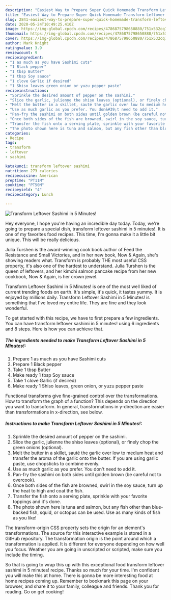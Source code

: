 ```yaml
---
description: "Easiest Way to Prepare Super Quick Homemade Transform Leftover Sashimi in 5 Minutes!"
title: "Easiest Way to Prepare Super Quick Homemade Transform Leftover Sashimi in 5 Minutes!"
slug: 2841-easiest-way-to-prepare-super-quick-homemade-transform-leftover-sashimi-in-5-minutes
date: 2020-05-24T10:49:25.410Z
image: https://img-global.cpcdn.com/recipes/4786875798650880/751x532cq70/transform-leftover-sashimi-in-5-minutes-recipe-main-photo.jpg
thumbnail: https://img-global.cpcdn.com/recipes/4786875798650880/751x532cq70/transform-leftover-sashimi-in-5-minutes-recipe-main-photo.jpg
cover: https://img-global.cpcdn.com/recipes/4786875798650880/751x532cq70/transform-leftover-sashimi-in-5-minutes-recipe-main-photo.jpg
author: Mark Knight
ratingvalue: 3.9
reviewcount: 9
recipeingredient:
- "1 as much as you have Sashimi cuts"
- "1 Black pepper"
- "1 tbsp Butter"
- "1 tbsp Soy sauce"
- "1 clove Garlic if desired"
- "1 Shiso leaves green onion or yuzu pepper paste"
recipeinstructions:
- "Sprinkle the desired amount of pepper on the sashimi."
- "Slice the garlic, julienne the shiso leaves (optional), or finely chop the green onions (optional)."
- "Melt the butter in a skillet, sauté the garlic over low to medium heat and transfer the aroma of the garlic onto the butter. If you are using garlic paste, use chopsticks to combine evenly."
- "Use as much garlic as you prefer. You don&#39;t need to add it."
- "Pan-fry the sashimi on both sides until golden brown (be careful not to overcook)."
- "Once both sides of the fish are browned, swirl in the soy sauce, turn up the heat to high and coat the fish."
- "Transfer the fish onto a serving plate, sprinkle with your favorite toppings and it&#39;s done."
- "The photo shown here is tuna and salmon, but any fish other than blue-backed fish, squid, or octopus can be used.  Use as many kinds of fish as you like!"
categories:
- Recipe
tags:
- transform
- leftover
- sashimi

katakunci: transform leftover sashimi 
nutrition: 273 calories
recipecuisine: American
preptime: "PT11M"
cooktime: "PT50M"
recipeyield: "4"
recipecategory: Lunch

---
```



![Transform Leftover Sashimi in 5 Minutes!](https://img-global.cpcdn.com/recipes/4786875798650880/751x532cq70/transform-leftover-sashimi-in-5-minutes-recipe-main-photo.jpg)

Hey everyone, I hope you're having an incredible day today. Today, we're going to prepare a special dish, transform leftover sashimi in 5 minutes!. It is one of my favorites food recipes. This time, I'm gonna make it a little bit unique. This will be really delicious.

Julia Turshen is the award-winning cook book author of Feed the Resistance and Small Victories, and in her new book, Now &amp; Again, she&#39;s showing readers what. Transform is probably THE most useful CSS property, it&#39;s also one of the hardest to understand. Julia Turshen is the queen of leftovers, and her kimchi salmon pancake recipe from her new cookbook, Now &amp; Again, is her crown jewel.

Transform Leftover Sashimi in 5 Minutes! is one of the most well liked of current trending foods on earth. It's simple, it's quick, it tastes yummy. It is enjoyed by millions daily. Transform Leftover Sashimi in 5 Minutes! is something that I've loved my entire life. They are fine and they look wonderful.


To get started with this recipe, we have to first prepare a few ingredients. You can have transform leftover sashimi in 5 minutes! using 6 ingredients and 8 steps. Here is how you can achieve that.

<!--inarticleads1-->

##### The ingredients needed to make Transform Leftover Sashimi in 5 Minutes!:

1. Prepare 1 as much as you have Sashimi cuts
1. Prepare 1 Black pepper
1. Take 1 tbsp Butter
1. Make ready 1 tbsp Soy sauce
1. Take 1 clove Garlic (if desired)
1. Make ready 1 Shiso leaves, green onion, or yuzu pepper paste


Functional transforms give fine-grained control over the transformations. How to transform the graph of a function? This depends on the direction you want to transoform. In general, transformations in y-direction are easier than transformations in x-direction, see below. 

<!--inarticleads2-->

##### Instructions to make Transform Leftover Sashimi in 5 Minutes!:

1. Sprinkle the desired amount of pepper on the sashimi.
1. Slice the garlic, julienne the shiso leaves (optional), or finely chop the green onions (optional).
1. Melt the butter in a skillet, sauté the garlic over low to medium heat and transfer the aroma of the garlic onto the butter. If you are using garlic paste, use chopsticks to combine evenly.
1. Use as much garlic as you prefer. You don&#39;t need to add it.
1. Pan-fry the sashimi on both sides until golden brown (be careful not to overcook).
1. Once both sides of the fish are browned, swirl in the soy sauce, turn up the heat to high and coat the fish.
1. Transfer the fish onto a serving plate, sprinkle with your favorite toppings and it&#39;s done.
1. The photo shown here is tuna and salmon, but any fish other than blue-backed fish, squid, or octopus can be used.  Use as many kinds of fish as you like!


The transform-origin CSS property sets the origin for an element&#39;s transformations. The source for this interactive example is stored in a GitHub repository. The transformation origin is the point around which a transformation is applied. It is different for everyone depending on how well you focus. Weather you are going in unscripted or scripted, make sure you include the timing. 

So that is going to wrap this up with this exceptional food transform leftover sashimi in 5 minutes! recipe. Thanks so much for your time. I'm confident you will make this at home. There is gonna be more interesting food at home recipes coming up. Remember to bookmark this page on your browser, and share it to your family, colleague and friends. Thank you for reading. Go on get cooking!
